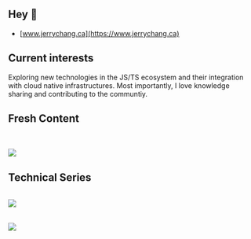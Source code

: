 ## Hey 👋 

- [www.jerrychang.ca](https://www.jerrychang.ca)

## Current interests

Exploring new technologies in the JS/TS ecosystem and their integration with cloud native infrastructures. Most importantly, I love knowledge sharing and contributing to the communtiy.


## Fresh Content

<div style="padding-top: 2rem;">
    <a href="https://www.jerrychang.ca/writing/astro-build">
      <img src="https://www.jerrychang.ca/_next/image?url=%2Fimages%2Flatest-writing.webp&w=3840&q=75" />
    </a>
</div>

## Technical Series 

<div style="margin-top: 2rem;">
    <a href="https://www.jerrychang.ca/writing/aws-aurora-technical-series">
      <img src="https://www.jerrychang.ca/_next/image?url=%2Fimages%2Ffeatured-writing-aurora.webp&w=3840&q=75" />
    </a>
</div>

<div style="margin-top: 2rem;">
    <a href="https://www.jerrychang.ca/writing/introducing-aws-ecs-technical-series">
      <img src="https://www.jerrychang.ca/_next/image?url=%2Fimages%2Ffeatured-writing-ecs.webp&w=3840&q=75" />
    </a>
</div>
